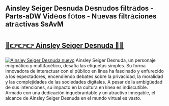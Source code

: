 ## Ainsley Seiger Desnuda D𝚎sn𝚞dos filtr𝚊dos - Parts-aDW Vid𝚎os f𝚘tos - N𝚞evas filtr𝚊ciones atr𝚊ctivas SsAvM

# <h2><a href="http://mb2gv6s.tromn.icu/?c=Ainsley+Seiger+Desnuda">🔗👉👉👉 Ainsley Seiger Desnuda 🔗🔗</a></h2>

[![Ainsley Seiger Desnuda nuevo](https://i.imgur.com/pEAQMta.gif)](http://mb2gv6s.tromn.icu/?c=Ainsley+Seiger+Desnuda)
Ainsley Seiger Desnuda, un personaje enigmático y multifacético, desafía las etiquetas simples. Su forma innovadora de interactuar con el público en línea ha fascinado y enfurecido a los espectadores, encendiendo debates sobre la privacidad, la moralidad y las complejidades de las sociedades digitales. A pesar de la ambigüedad de sus intenciones, su impacto en la cultura en línea es indiscutible. Armado con una dedicación inquebrantable y un atractivo innegable, el alcance de Ainsley Seiger Desnuda en el mundo virtual es vasto.

